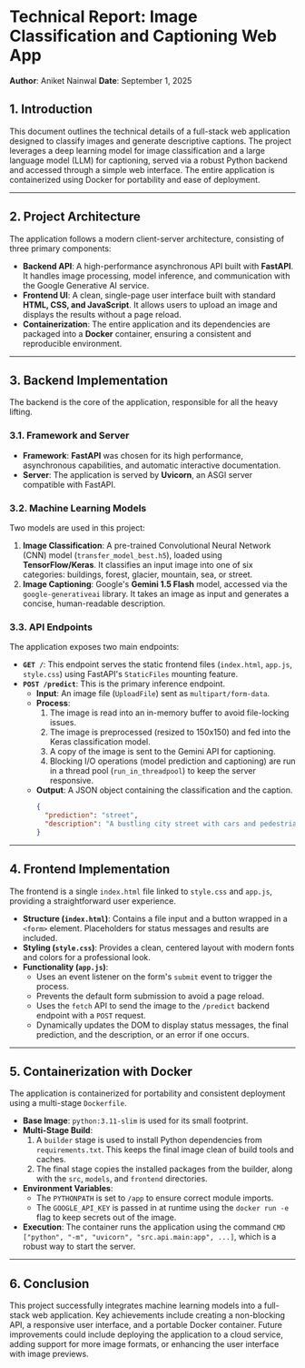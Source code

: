 # Technical Report: Image Classification and Captioning Web App

**Author**: Aniket Nainwal
**Date**: September 1, 2025

## 1. Introduction

This document outlines the technical details of a full-stack web application designed to classify images and generate descriptive captions. The project leverages a deep learning model for image classification and a large language model (LLM) for captioning, served via a robust Python backend and accessed through a simple web interface. The entire application is containerized using Docker for portability and ease of deployment.

---

## 2. Project Architecture

The application follows a modern client-server architecture, consisting of three primary components:

* **Backend API**: A high-performance asynchronous API built with **FastAPI**. It handles image processing, model inference, and communication with the Google Generative AI service.
* **Frontend UI**: A clean, single-page user interface built with standard **HTML, CSS, and JavaScript**. It allows users to upload an image and displays the results without a page reload.
* **Containerization**: The entire application and its dependencies are packaged into a **Docker** container, ensuring a consistent and reproducible environment.



---

## 3. Backend Implementation

The backend is the core of the application, responsible for all the heavy lifting.

### 3.1. Framework and Server

* **Framework**: **FastAPI** was chosen for its high performance, asynchronous capabilities, and automatic interactive documentation.
* **Server**: The application is served by **Uvicorn**, an ASGI server compatible with FastAPI.

### 3.2. Machine Learning Models

Two models are used in this project:

1.  **Image Classification**: A pre-trained Convolutional Neural Network (CNN) model (`transfer_model_best.h5`), loaded using **TensorFlow/Keras**. It classifies an input image into one of six categories: buildings, forest, glacier, mountain, sea, or street.
2.  **Image Captioning**: Google's **Gemini 1.5 Flash** model, accessed via the `google-generativeai` library. It takes an image as input and generates a concise, human-readable description.

### 3.3. API Endpoints

The application exposes two main endpoints:

* **`GET /`**: This endpoint serves the static frontend files (`index.html`, `app.js`, `style.css`) using FastAPI's `StaticFiles` mounting feature.
* **`POST /predict`**: This is the primary inference endpoint.
    * **Input**: An image file (`UploadFile`) sent as `multipart/form-data`.
    * **Process**:
        1.  The image is read into an in-memory buffer to avoid file-locking issues.
        2.  The image is preprocessed (resized to 150x150) and fed into the Keras classification model.
        3.  A copy of the image is sent to the Gemini API for captioning.
        4.  Blocking I/O operations (model prediction and captioning) are run in a thread pool (`run_in_threadpool`) to keep the server responsive.
    * **Output**: A JSON object containing the classification and the caption.
        ```json
        {
          "prediction": "street",
          "description": "A bustling city street with cars and pedestrians."
        }
        ```

---

## 4. Frontend Implementation

The frontend is a single `index.html` file linked to `style.css` and `app.js`, providing a straightforward user experience.

* **Structure (`index.html`)**: Contains a file input and a button wrapped in a `<form>` element. Placeholders for status messages and results are included.
* **Styling (`style.css`)**: Provides a clean, centered layout with modern fonts and colors for a professional look.
* **Functionality (`app.js`)**:
    * Uses an event listener on the form's `submit` event to trigger the process.
    * Prevents the default form submission to avoid a page reload.
    * Uses the `fetch` API to send the image to the `/predict` backend endpoint with a `POST` request.
    * Dynamically updates the DOM to display status messages, the final prediction, and the description, or an error if one occurs.

---

## 5. Containerization with Docker

The application is containerized for portability and consistent deployment using a multi-stage `Dockerfile`.

* **Base Image**: `python:3.11-slim` is used for its small footprint.
* **Multi-Stage Build**:
    1.  A `builder` stage is used to install Python dependencies from `requirements.txt`. This keeps the final image clean of build tools and caches.
    2.  The final stage copies the installed packages from the builder, along with the `src`, `models`, and `frontend` directories.
* **Environment Variables**:
    * The `PYTHONPATH` is set to `/app` to ensure correct module imports.
    * The `GOOGLE_API_KEY` is passed in at runtime using the `docker run -e` flag to keep secrets out of the image.
* **Execution**: The container runs the application using the command `CMD ["python", "-m", "uvicorn", "src.api.main:app", ...]`, which is a robust way to start the server.

---

## 6. Conclusion

This project successfully integrates machine learning models into a full-stack web application. Key achievements include creating a non-blocking API, a responsive user interface, and a portable Docker container. Future improvements could include deploying the application to a cloud service, adding support for more image formats, or enhancing the user interface with image previews.